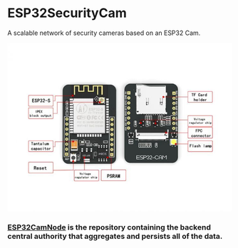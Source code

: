 # ESP32SecurityCam
A scalable network of security cameras based on an ESP32 Cam.

![esp32cam](esp32cam.jpg)

### [ESP32CamNode](https://github.com/MicroJEdi/ESP32CamNode) is the repository containing the backend central authority that aggregates and persists all of the data.
